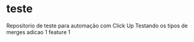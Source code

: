 # teste

Repositorio de teste para automação com Click Up
Testando os tipos de merges
adicao 1
feature 1